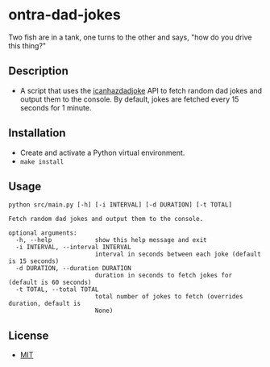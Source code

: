 # ontra-dad-jokes
Two fish are in a tank, one turns to the other and says, "how do you drive this thing?"

## Description
- A script that uses the [icanhazdadjoke](https://icanhazdadjoke.com/api) API to fetch random dad jokes and output them to the console. By default, jokes are fetched every 15 seconds for 1 minute.

## Installation
- Create and activate a Python virtual environment.
- `make install`

## Usage
```
python src/main.py [-h] [-i INTERVAL] [-d DURATION] [-t TOTAL]

Fetch random dad jokes and output them to the console.

optional arguments:
  -h, --help            show this help message and exit
  -i INTERVAL, --interval INTERVAL
                        interval in seconds between each joke (default is 15 seconds)
  -d DURATION, --duration DURATION
                        duration in seconds to fetch jokes for (default is 60 seconds)
  -t TOTAL, --total TOTAL
                        total number of jokes to fetch (overrides duration, default is
                        None)
```

## License
- [MIT](https://choosealicense.com/licenses/mit/)
